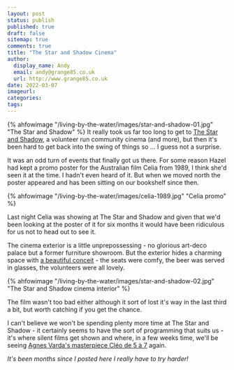 ```yaml
---
layout: post
status: publish
published: true 
draft: false
sitemap: true
comments: true
title: "The Star and Shadow Cinema"
author:
  display_name: Andy
  email: andy@grange85.co.uk
  url: http://www.grange85.co.uk
date: 2022-03-07
imageurl: 
categories:
tags:
---
```

{% ahfowimage "/living-by-the-water/images/star-and-shadow-01.jpg" "The Star and Shadow" %}
It really took us far too long to get to [The Star and Shadow](https://starandshadow.org.uk/), a volunteer run community cinema (and more), but then it's been hard to get back into the swing of things so ... I guess not a surprise.

It was an odd turn of events that finally got us there. For some reason Hazel had kept a promo poster for the Australian film Celia from 1989, I think she'd seen it at the time. I hadn't even heard of it. But when we moved north the poster appeared and has been sitting on our bookshelf since then.

{% ahfowimage "/living-by-the-water/images/celia-1989.jpg" "Celia promo" %}

Last night Celia was showing at The Star and Shadow and given that we'd been looking at the poster of it for six months it would have been ridiculous for us not to head out to see it.

The cinema exterior is a little unprepossessing - no glorious art-deco palace but a former furniture showroom. But the exterior hides a charming space with [a beautiful conceit](https://www.starandshadow.org.uk/about/sas/) - the seats were comfy, the beer was served in glasses, the volunteers were all lovely.

{% ahfowimage "/living-by-the-water/images/star-and-shadow-02.jpg" "The Star and Shadow cinema interior" %}

The film wasn't too bad either although it sort of lost it's way in the last third a bit, but worth catching if you get the chance.

I can't believe we won't be spending plenty more time at The Star and Shadow - it certainly seems to have the sort of programming that suits us - it's where silent films get shown and where, in a few weeks time, we'll be seeing [Agnes Varda's masterpiece Cléo de 5 à 7](https://starandshadow.org.uk/programme/event/cleo-from-5-7,5957/) again.

_It's been months since I posted here I really have to try harder!_
